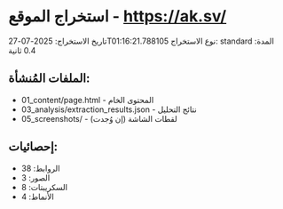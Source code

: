 # استخراج الموقع - https://ak.sv/

تاريخ الاستخراج: 2025-07-27T01:16:21.788105
نوع الاستخراج: standard
المدة: 0.4 ثانية

## الملفات المُنشأة:
- 01_content/page.html - المحتوى الخام
- 03_analysis/extraction_results.json - نتائج التحليل
- 05_screenshots/ - لقطات الشاشة (إن وُجدت)

## إحصائيات:
- الروابط: 38
- الصور: 3
- السكريبتات: 8
- الأنماط: 4
